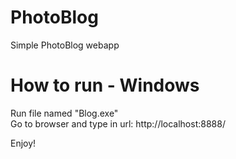 # PhotoBlog
Simple PhotoBlog webapp

# How to run - Windows
Run file named "Blog.exe" </br>
Go to browser and type in url: http://localhost:8888/ </br>

Enjoy!
